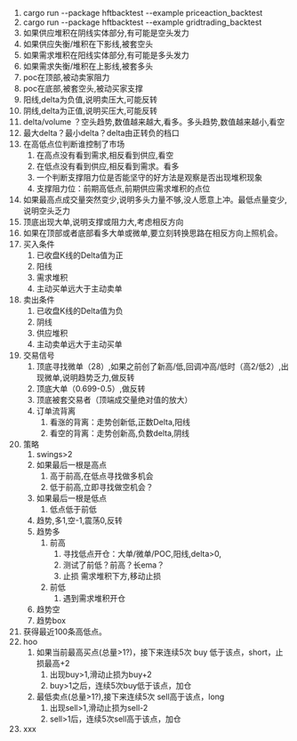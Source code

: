 1. cargo run --package hftbacktest --example priceaction_backtest
2. cargo run --package hftbacktest --example gridtrading_backtest
3. 如果供应堆积在阴线实体部分,有可能是空头发力
4. 如果供应失衡/堆积在下影线,被套空头
5. 如果需求堆积在阳线实体部分,有可能是多头发力
6. 如果需求失衡/堆积在上影线,被套多头
7. poc在顶部,被动卖家阻力
8. poc在底部,被套空头,被动买家支撑
9. 阳线,delta为负值,说明卖压大,可能反转
10. 阴线,delta为正值,说明买压大,可能反转
11. delta/volume ？空头趋势,数值越来越大,看多。多头趋势,数值越来越小,看空
12. 最大delta？最小delta？delta由正转负的档口
13. 在高低点位判断谁控制了市场
    1.  在高点没有看到需求,相反看到供应,看空
    2.  在低点没有看到供应,相反看到需求。看多
    3.  一个判断支撑阻力位是否能坚守的好方法是观察是否出现堆积现象
    4.  支撑阻力位：前期高低点,前期供应需求堆积的点位
14. 如果最高点成交量突然变少,说明多头力量不够,没人愿意上冲。最低点量变少,说明空头乏力
15. 顶底出现大单,说明支撑或阻力大,考虑相反方向
16. 如果在顶部或者底部看多大单或微单,要立刻转换思路在相反方向上照机会。
17. 买入条件
    1.  已收盘K线的Delta值为正
    2.  阳线
    3.  需求堆积
    4.  主动买单远大于主动卖单
18. 卖出条件
    1.  已收盘K线的Delta值为负
    2.  阴线
    3.  供应堆积
    4.  主动卖单远大于主动买单
19. 交易信号
    1.  顶底寻找微单（28）,如果之前创了新高/低,回调冲高/低时（高2/低2）,出现微单,说明趋势乏力,做反转
    2.  顶底大单（0.699-0.5）,做反转
    3.  顶底被套交易者（顶端成交量绝对值的放大）
    4.  订单流背离
        1.  看涨的背离：走势创新低,正数Delta,阳线
        2.  看空的背离：走势创新高,负数delta,阴线
20. 策略
    1.  swings>2
    2.  如果最后一根是高点
        1.  高于前高,在低点寻找做多机会
        2.  低于前高,立即寻找做空机会？
    3.  如果最后一根是低点
        1.  低点低于前低
    4.  趋势,多1,空-1,震荡0,反转
    5.  趋势多
        1.  前高
            1.  寻找低点开仓：大单/微单/POC,阳线,delta>0,
            2.  测试了前低？前高？长ema？
            3.  止损 需求堆积下方,移动止损
        2.  前低
            1.  遇到需求堆积开仓
    6.  趋势空
    7.  趋势box
21. 获得最近100条高低点。
22. hoo
    1.  如果当前最高买点(总量>1?)，接下来连续5次 buy 低于该点，short，止损最高+2
        1.  出现buy>1,滑动止损为buy+2
        2.  buy>1之后，连续5次buy低于该点，加仓
    2.  最低卖点(总量>1?),接下来连续5次 sell高于该点，long
        1.  出现sell>1,滑动止损为sell-2
        2.  sell>1后，连续5次sell高于该点，加仓
23. xxx